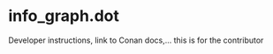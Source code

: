 info_graph.dot
==============

Developer instructions, link to Conan docs,... this is for the contributor
